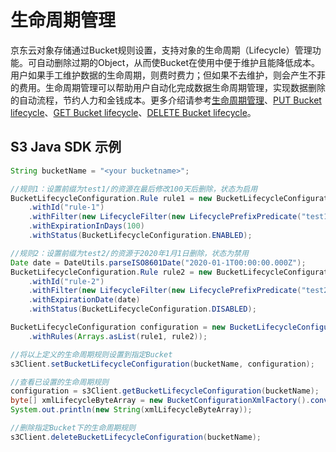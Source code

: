# 生命周期管理

京东云对象存储通过Bucket规则设置，支持对象的生命周期（Lifecycle）管理功能。可自动删除过期的Object，从而使Bucket在使用中便于维护且能降低成本。用户如果手工维护数据的生命周期，则费时费力；但如果不去维护，则会产生不菲的费用。生命周期管理可以帮助用户自动化完成数据生命周期管理，实现数据删除的自动流程，节约人力和金钱成本。更多介绍请参考[生命周期管理](https://docs.jdcloud.com/cn/object-storage-service/lifecycle)、[PUT Bucket lifecycle](https://docs.jdcloud.com/cn/object-storage-service/put-bucket-lifecycle)、[GET Bucket lifecycle](https://docs.jdcloud.com/cn/object-storage-service/get-bucket-lifecycle)、[DELETE Bucket lifecycle](https://docs.jdcloud.com/cn/object-storage-service/delete-bucket-lifecycle)。

## S3 Java SDK 示例 

```java
String bucketName = "<your bucketname>";

//规则1：设置前缀为test1/的资源在最后修改100天后删除，状态为启用
BucketLifecycleConfiguration.Rule rule1 = new BucketLifecycleConfiguration.Rule()
    .withId("rule-1")
    .withFilter(new LifecycleFilter(new LifecyclePrefixPredicate("test1/")))
    .withExpirationInDays(100)
    .withStatus(BucketLifecycleConfiguration.ENABLED);

//规则2：设置前缀为test2/的资源于2020年1月1日删除，状态为禁用
Date date = DateUtils.parseISO8601Date("2020-01-1T00:00:00.000Z");
BucketLifecycleConfiguration.Rule rule2 = new BucketLifecycleConfiguration.Rule()
    .withId("rule-2")
    .withFilter(new LifecycleFilter(new LifecyclePrefixPredicate("test2/")))
    .withExpirationDate(date)
    .withStatus(BucketLifecycleConfiguration.DISABLED);

BucketLifecycleConfiguration configuration = new BucketLifecycleConfiguration()
    .withRules(Arrays.asList(rule1, rule2));

//将以上定义的生命周期规则设置到指定Bucket
s3Client.setBucketLifecycleConfiguration(bucketName, configuration);

//查看已设置的生命周期规则
configuration = s3Client.getBucketLifecycleConfiguration(bucketName);
byte[] xmlLifecycleByteArray = new BucketConfigurationXmlFactory().convertToXmlByteArray(configuration);
System.out.println(new String(xmlLifecycleByteArray));

//删除指定Bucket下的生命周期规则
s3Client.deleteBucketLifecycleConfiguration(bucketName);

```

